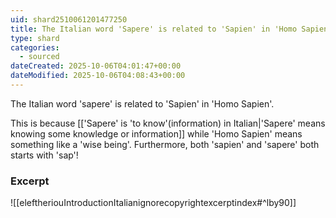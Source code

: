 ```yaml
---
uid: shard2510061201477250
title: The Italian word 'Sapere' is related to 'Sapien' in 'Homo Sapien'
type: shard
categories:
  - sourced
dateCreated: 2025-10-06T04:01:47+00:00
dateModified: 2025-10-06T04:08:43+00:00
---
```

The Italian word 'sapere' is related to 'Sapien' in 'Homo Sapien'. 

This is because [['Sapere' is 'to know'(information) in Italian|'Sapere' means knowing some knowledge or information]] while 'Homo Sapien' means something like a 'wise being'. Furthermore, both 'sapien' and 'sapere' both starts with 'sap'!
### Excerpt
![[eleftheriouIntroductionItalianignorecopyrightexcerptindex#^lby90]]